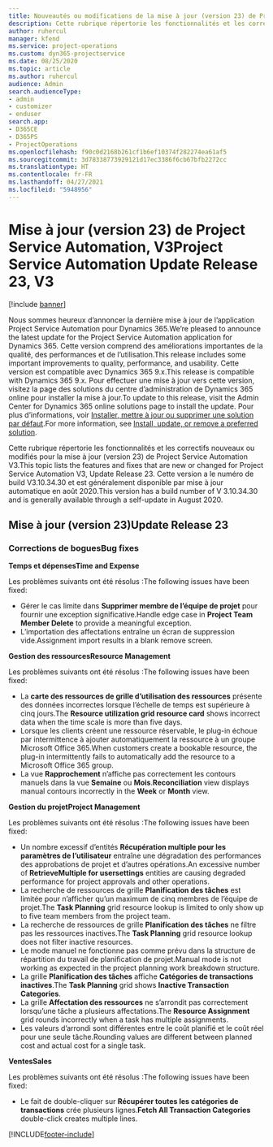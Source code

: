 ```yaml
---
title: Nouveautés ou modifications de la mise à jour (version 23) de Project Service Automation (correctif logiciel), V3
description: Cette rubrique répertorie les fonctionnalités et les correctifs disponibles pour la mise à jour (version 23) de Project Service Automation, V3.
author: ruhercul
manager: kfend
ms.service: project-operations
ms.custom: dyn365-projectservice
ms.date: 08/25/2020
ms.topic: article
ms.author: ruhercul
audience: Admin
search.audienceType:
- admin
- customizer
- enduser
search.app:
- D365CE
- D365PS
- ProjectOperations
ms.openlocfilehash: f90c0d2168b261cf1b6ef10374f282274ea61af5
ms.sourcegitcommit: 3d78338773929121d17ec3386f6cb67bfb2272cc
ms.translationtype: HT
ms.contentlocale: fr-FR
ms.lasthandoff: 04/27/2021
ms.locfileid: "5948956"
---
```

# <a name="project-service-automation-update-release-23-v3"></a><span data-ttu-id="a12b2-103">Mise à jour (version 23) de Project Service Automation, V3</span><span class="sxs-lookup"><span data-stu-id="a12b2-103">Project Service Automation Update Release 23, V3</span></span>

[!include [banner](../includes/psa-now-project-operations.md)]

<span data-ttu-id="a12b2-104">Nous sommes heureux d’annoncer la dernière mise à jour de l’application Project Service Automation pour Dynamics 365.</span><span class="sxs-lookup"><span data-stu-id="a12b2-104">We’re pleased to announce the latest update for the Project Service Automation application for Dynamics 365.</span></span> <span data-ttu-id="a12b2-105">Cette version comprend des améliorations importantes de la qualité, des performances et de l’utilisation.</span><span class="sxs-lookup"><span data-stu-id="a12b2-105">This release includes some important improvements to quality, performance, and usability.</span></span> <span data-ttu-id="a12b2-106">Cette version est compatible avec Dynamics 365 9.x.</span><span class="sxs-lookup"><span data-stu-id="a12b2-106">This release is compatible with Dynamics 365 9.x.</span></span> <span data-ttu-id="a12b2-107">Pour effectuer une mise à jour vers cette version, visitez la page des solutions du centre d’administration de Dynamics 365 online pour installer la mise à jour.</span><span class="sxs-lookup"><span data-stu-id="a12b2-107">To update to this release, visit the Admin Center for Dynamics 365 online solutions page to install the update.</span></span> <span data-ttu-id="a12b2-108">Pour plus d’informations, voir [Installer, mettre à jour ou supprimer une solution par défaut](/power-platform/admin/install-remove-preferred-solution).</span><span class="sxs-lookup"><span data-stu-id="a12b2-108">For more information, see [Install, update, or remove a preferred solution](/power-platform/admin/install-remove-preferred-solution).</span></span>

<span data-ttu-id="a12b2-109">Cette rubrique répertorie les fonctionnalités et les correctifs nouveaux ou modifiés pour la mise à jour (version 23) de Project Service Automation V3.</span><span class="sxs-lookup"><span data-stu-id="a12b2-109">This topic lists the features and fixes that are new or changed for Project Service Automation V3, Update Release 23.</span></span> <span data-ttu-id="a12b2-110">Cette version a le numéro de build V3.10.34.30 et est généralement disponible par mise à jour automatique en août 2020.</span><span class="sxs-lookup"><span data-stu-id="a12b2-110">This version has a build number of V 3.10.34.30 and is generally available through a self-update in August 2020.</span></span>

## <a name="update-release-23"></a><span data-ttu-id="a12b2-111">Mise à jour (version 23)</span><span class="sxs-lookup"><span data-stu-id="a12b2-111">Update Release 23</span></span>

### <a name="bug-fixes"></a><span data-ttu-id="a12b2-112">Corrections de bogues</span><span class="sxs-lookup"><span data-stu-id="a12b2-112">Bug fixes</span></span>

<span data-ttu-id="a12b2-113">**Temps et dépenses**</span><span class="sxs-lookup"><span data-stu-id="a12b2-113">**Time and Expense**</span></span>

<span data-ttu-id="a12b2-114">Les problèmes suivants ont été résolus :</span><span class="sxs-lookup"><span data-stu-id="a12b2-114">The following issues have been fixed:</span></span>
- <span data-ttu-id="a12b2-115">Gérer le cas limite dans **Supprimer membre de l’équipe de projet** pour fournir une exception significative.</span><span class="sxs-lookup"><span data-stu-id="a12b2-115">Handle edge case in **Project Team Member Delete** to provide a meaningful exception.</span></span>
- <span data-ttu-id="a12b2-116">L’importation des affectations entraîne un écran de suppression vide.</span><span class="sxs-lookup"><span data-stu-id="a12b2-116">Assignment import results in a blank remove screen.</span></span>

<span data-ttu-id="a12b2-117">**Gestion des ressources**</span><span class="sxs-lookup"><span data-stu-id="a12b2-117">**Resource Management**</span></span>

<span data-ttu-id="a12b2-118">Les problèmes suivants ont été résolus :</span><span class="sxs-lookup"><span data-stu-id="a12b2-118">The following issues have been fixed:</span></span>

- <span data-ttu-id="a12b2-119">La **carte des ressources de grille d’utilisation des ressources** présente des données incorrectes lorsque l’échelle de temps est supérieure à cinq jours.</span><span class="sxs-lookup"><span data-stu-id="a12b2-119">The **Resource utilization grid resource card** shows incorrect data when the time scale is more than five days.</span></span>
- <span data-ttu-id="a12b2-120">Lorsque les clients créent une ressource réservable, le plug-in échoue par intermittence à ajouter automatiquement la ressource à un groupe Microsoft Office 365.</span><span class="sxs-lookup"><span data-stu-id="a12b2-120">When customers create a bookable resource, the plug-in intermittently fails to automatically add the resource to a Microsoft Office 365 group.</span></span>
- <span data-ttu-id="a12b2-121">La vue **Rapprochement** n’affiche pas correctement les contours manuels dans la vue **Semaine** ou **Mois**.</span><span class="sxs-lookup"><span data-stu-id="a12b2-121">**Reconciliation** view displays manual contours incorrectly in the **Week** or **Month** view.</span></span>

<span data-ttu-id="a12b2-122">**Gestion du projet**</span><span class="sxs-lookup"><span data-stu-id="a12b2-122">**Project Management**</span></span>

<span data-ttu-id="a12b2-123">Les problèmes suivants ont été résolus :</span><span class="sxs-lookup"><span data-stu-id="a12b2-123">The following issues have been fixed:</span></span>

- <span data-ttu-id="a12b2-124">Un nombre excessif d’entités **Récupération multiple pour les paramètres de l’utilisateur** entraîne une dégradation des performances des approbations de projet et d’autres opérations.</span><span class="sxs-lookup"><span data-stu-id="a12b2-124">An excessive number of **RetrieveMultiple for usersettings** entities are causing degraded performance for project approvals and other operations.</span></span>
- <span data-ttu-id="a12b2-125">La recherche de ressources de grille **Planification des tâches** est limitée pour n’afficher qu’un maximum de cinq membres de l’équipe de projet.</span><span class="sxs-lookup"><span data-stu-id="a12b2-125">The **Task Planning** grid resource lookup is limited to only show up to five team members from the project team.</span></span> 
- <span data-ttu-id="a12b2-126">La recherche de ressources de grille **Planification des tâches** ne filtre pas les ressources inactives.</span><span class="sxs-lookup"><span data-stu-id="a12b2-126">The **Task Planning** grid resource lookup does not filter inactive resources.</span></span>
- <span data-ttu-id="a12b2-127">Le mode manuel ne fonctionne pas comme prévu dans la structure de répartition du travail de planification de projet.</span><span class="sxs-lookup"><span data-stu-id="a12b2-127">Manual mode is not working as expected in the project planning work breakdown structure.</span></span>
- <span data-ttu-id="a12b2-128">La grille **Planification des tâches** affiche **Catégories de transactions inactives**.</span><span class="sxs-lookup"><span data-stu-id="a12b2-128">The **Task Planning** grid shows **Inactive Transaction Categories**.</span></span>
- <span data-ttu-id="a12b2-129">La grille **Affectation des ressources** ne s’arrondit pas correctement lorsqu’une tâche a plusieurs affectations.</span><span class="sxs-lookup"><span data-stu-id="a12b2-129">The **Resource Assignment** grid rounds incorrectly when a task has multiple assignments.</span></span>
- <span data-ttu-id="a12b2-130">Les valeurs d’arrondi sont différentes entre le coût planifié et le coût réel pour une seule tâche.</span><span class="sxs-lookup"><span data-stu-id="a12b2-130">Rounding values are different between planned cost and actual cost for a single task.</span></span>

<span data-ttu-id="a12b2-131">**Ventes**</span><span class="sxs-lookup"><span data-stu-id="a12b2-131">**Sales**</span></span>

<span data-ttu-id="a12b2-132">Les problèmes suivants ont été résolus :</span><span class="sxs-lookup"><span data-stu-id="a12b2-132">The following issues have been fixed:</span></span>

- <span data-ttu-id="a12b2-133">Le fait de double-cliquer sur **Récupérer toutes les catégories de transactions** crée plusieurs lignes.</span><span class="sxs-lookup"><span data-stu-id="a12b2-133">**Fetch All Transaction Categories** double-click creates multiple lines.</span></span>


[!INCLUDE[footer-include](../includes/footer-banner.md)]